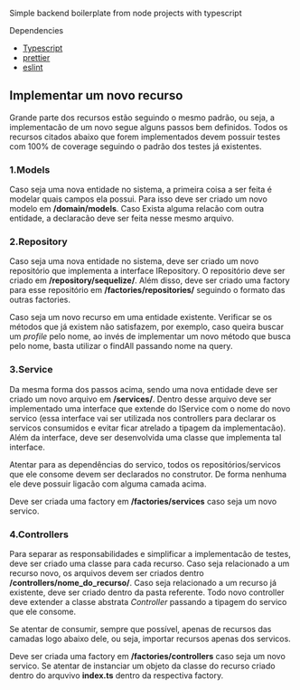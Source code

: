 Simple backend boilerplate from node projects with typescript

Dependencies

- [Typescript](https://www.typescriptlang.org/)
- [prettier](https://prettier.io/)
- [eslint](https://eslint.org/)

## Implementar um novo recurso

Grande parte dos recursos estão seguindo o mesmo padrão, ou seja, a implementacão de um novo segue alguns passos bem definidos. Todos os recursos
citados abaixo que forem implementados devem possuir testes com 100% de coverage seguindo o padrão dos testes já existentes.

### 1.Models

Caso seja uma nova entidade no sistema, a primeira coisa a ser feita é modelar quais campos ela possui. Para isso deve ser criado
um novo modelo em **/domain/models**. Caso Exista alguma relacão com outra entidade, a declaracão deve ser feita nesse mesmo arquivo.

### 2.Repository

Caso seja uma nova entidade no sistema, deve ser criado um novo repositório que implementa a interface IRepository. O repositório deve
ser criado em **/repository/sequelize/**. Além disso, deve ser criado uma factory para esse repositório em **/factories/repositories/**
seguindo o formato das outras factories.

Caso seja um novo recurso em uma entidade existente. Verificar se os métodos que já existem não satisfazem, por exemplo, caso queira buscar
um _profile_ pelo nome, ao invés de implementar um novo método que busca pelo nome, basta utilizar o findAll passando nome na query.

### 3.Service

Da mesma forma dos passos acima, sendo uma nova entidade deve ser criado um novo arquivo em **/services/**. Dentro desse arquivo deve ser implementado
uma interface que extende do IService com o nome do novo servico (essa interface vai ser utilizada nos controllers para declarar os servicos consumidos e evitar
ficar atrelado a tipagem da implementacão). Além da interface, deve ser desenvolvida uma classe que implementa tal interface.

Atentar para as dependências do servico, todos os repositórios/servicos que ele consome devem ser declarados no construtor. De forma nenhuma ele deve possuir
ligacão com alguma camada acima.

Deve ser criada uma factory em **/factories/services** caso seja um novo servico.

### 4.Controllers

Para separar as responsabilidades e simplificar a implementacão de testes, deve ser criado uma classe para cada recurso. Caso seja relacionado a um recurso novo,
os arquivos devem ser criados dentro **/controllers/nome_do_recurso/**. Caso seja relacionado a um recurso já existente, deve ser criado dentro da pasta referente. Todo novo controller
deve extender a classe abstrata _Controller_ passando a tipagem do servico que ele consome.

Se atentar de consumir, sempre que possível, apenas de recursos das camadas logo abaixo dele, ou seja, importar recursos apenas dos servicos.

Deve ser criada uma factory em **/factories/controllers** caso seja um novo servico. Se atentar de instanciar um objeto da classe do recurso criado dentro do arquvivo **index.ts** dentro
da respectiva factory.
